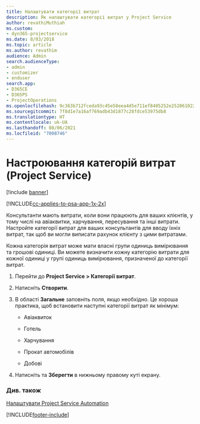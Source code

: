 ```yaml
---
title: Налаштувати категорії витрат
description: Як налаштувати категорії витрат у Project Service
author: revathiMuthiah
ms.custom:
- dyn365-projectservice
ms.date: 8/03/2018
ms.topic: article
ms.author: revathim
audience: Admin
search.audienceType:
- admin
- customizer
- enduser
search.app:
- D365CE
- D365PS
- ProjectOperations
ms.openlocfilehash: 9c363b712fceda93c45e58eea4d5e711ef8405252e252061022590bdc506691c
ms.sourcegitcommit: 7f8d1e7a16af769adb43d1877c28fdce53975db8
ms.translationtype: HT
ms.contentlocale: uk-UA
ms.lasthandoff: 08/06/2021
ms.locfileid: "7008746"
---
```

# <a name="configure-expense-categories-project-service"></a>Настроювання категорій витрат (Project Service)

[!include [banner](../includes/psa-now-project-operations.md)]

[!INCLUDE[cc-applies-to-psa-app-1x-2x](../includes/cc-applies-to-psa-app-1x-2x.md)]

Консультанти мають витрати, коли вони працюють для ваших клієнтів, у тому числі на авіаквитки, харчування, пересування та інші витрати. Настройте категорії витрат для ваших консультантів для вводу їхніх витрат, так щоб ви могли виписати рахунок клієнту з цими витратами.  
  
Кожна категорія витрат може мати власні групи одиниць вимірювання та грошові одиниці. Ви можете визначити кожну категорію витрати для кожної одиниці у групі одиниць вимірювання, призначеної до категорії витрат.  
  
1.  Перейти до **Project Service > Категорії витрат**.  
  
2.  Натисніть **Створити**.  
  
3.  В області **Загальне** заповніть поля, якщо необхідно. Це хороша практика, щоб встановити наступні категорії витрат як мінімум:  
  
    -   Авіаквиток  
  
    -   Готель  
  
    -   Харчування  
  
    -   Прокат автомобілів  
  
    -   Добові  
  
4.  Натисніть та **Зберегти** в нижньому правому куті екрану.  
  
### <a name="see-also"></a>Див. також  
 [Налаштувати Project Service Automation](../psa/configure.md)


[!INCLUDE[footer-include](../includes/footer-banner.md)]